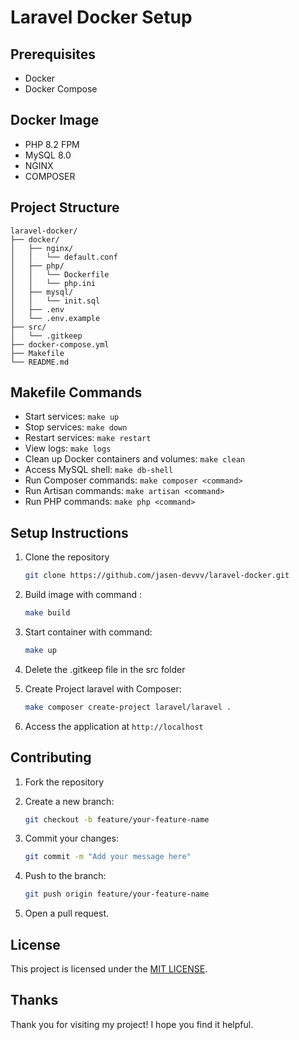 # Laravel Docker Setup

## Prerequisites
- Docker
- Docker Compose

## Docker Image
- PHP 8.2 FPM
- MySQL 8.0
- NGINX 
- COMPOSER 

## Project Structure
```
laravel-docker/
├── docker/
│   ├── nginx/
│   │   └── default.conf
│   ├── php/
│   │   └── Dockerfile
│   │   └── php.ini
│   ├── mysql/
│   │   └── init.sql
│   ├── .env
│   └── .env.example
├── src/
│   └── .gitkeep
├── docker-compose.yml
├── Makefile
└── README.md
```

## Makefile Commands
- Start services: `make up`
- Stop services: `make down`
- Restart services: `make restart`
- View logs: `make logs`
- Clean up Docker containers and volumes: `make clean`
- Access MySQL shell: `make db-shell`
- Run Composer commands: `make composer <command>`
- Run Artisan commands: `make artisan <command>`
- Run PHP commands: `make php <command>`

## Setup Instructions
1. Clone the repository 

    ```bash
    git clone https://github.com/jasen-devvv/laravel-docker.git
    ```   
2. Build image with command :

   ```bash 
   make build
   ```
3. Start container with command:

   ```bash 
   make up
   ```
4. Delete the .gitkeep file in the src folder

5. Create Project laravel with Composer:

    ```bash
    make composer create-project laravel/laravel .
    ```
6. Access the application at `http://localhost`

## Contributing
1. Fork the repository
2. Create a new branch:

    ```bash
    git checkout -b feature/your-feature-name
    ```
3. Commit your changes:

    ```bash
    git commit -m "Add your message here"
    ```

4. Push to the branch:

    ```bash
    git push origin feature/your-feature-name
    ```

5. Open a pull request.

## License

This project is licensed under the [MIT LICENSE](LICENSE).

## Thanks
Thank you for visiting my project! I hope you find it helpful.